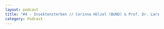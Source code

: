 ```yaml
---
layout: podcast
title: "#4 - Insektensterben // Corinna Hölzel (BUND) & Prof. Dr. Lars Krogmann (Naturkundemuseum Stuttgart)"
category: Podcast
---
```


<p><script class="podigee-podcast-player" src="https://cdn.podigee.com/podcast-player/javascripts/podigee-podcast-player.js" data-configuration="https://interviews-4-future.podigee.io/4-i4f/embed?context=external"></script></p>
